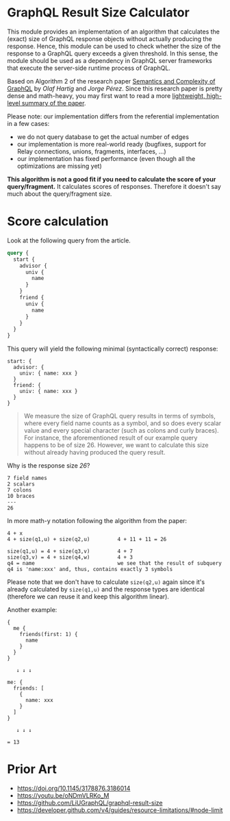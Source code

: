 # GraphQL Result Size Calculator

This module provides an implementation of an algorithm that calculates the (exact) size of GraphQL response objects without actually producing the response. Hence, this module can be used to check whether the size of the response to a GraphQL query exceeds a given threshold. In this sense, the module should be used as a dependency in GraphQL server frameworks that execute the server-side runtime process of GraphQL.

Based on Algorithm 2 of the research paper [Semantics and Complexity of GraphQL](./semantics-and-complexity-of-graphql.pdf) by _Olaf Hartig_ and _Jorge Pérez_. Since this research paper is pretty dense and math-heavy, you may first want to read a more [lightweight, high-level summary of the paper](http://blog.liu.se/olafhartig/2018/08/08/lightweight-summary-of-our-paper-semantics-and-complexity-of-graphql/).

Please note: our implementation differs from the referential implementation in a few cases:

- we do not query database to get the actual number of edges
- our implementation is more real-world ready (bugfixes, support for Relay connections, unions, fragments, interfaces, ...)
- our implementation has fixed performance (even though all the optimizations are missing yet)

**This algorithm is not a good fit if you need to calculate the score of your query/fragment.** It calculates scores of responses. Therefore it doesn't say much about the query/fragment size.

# Score calculation

Look at the following query from the article.

```graphql
query {
  start {
    advisor {
      univ {
        name
      }
    }
    friend {
      univ {
        name
      }
    }
  }
}
```

This query will yield the following minimal (syntactically correct) response:

```text
start: {
  advisor: {
    univ: { name: xxx }
  }
  friend: {
    univ: { name: xxx }
  }
}
```

> We measure the size of GraphQL query results in terms of symbols, where every field name counts as a symbol, and so does every scalar value and every special character (such as colons and curly braces). For instance, the aforementioned result of our example query happens to be of size 26. However, we want to calculate this size without already having produced the query result.

Why is the response size _26_?

```text
7 field names
2 scalars
7 colons
10 braces
---
26
```

In more math-y notation following the algorithm from the paper:

```text
4 + x
4 + size(q1,u) + size(q2,u)         4 + 11 + 11 = 26

size(q1,u) = 4 + size(q3,v)         4 + 7
size(q3,v) = 4 + size(q4,w)         4 + 3
q4 = name                           we see that the result of subquery q4 is 'name:xxx' and, thus, contains exactly 3 symbols
```

Please note that we don't have to calculate `size(q2,u)` again since it's already calculated by `size(q1,u)` and the response types are identical (therefore we can reuse it and keep this algorithm linear).

Another example:

```text
{
  me {
    friends(first: 1) {
      name
    }
  }
}

   ↓ ↓ ↓

me: {
  friends: [
    {
      name: xxx
    }
  ]
}

   ↓ ↓ ↓

= 13
```

# Prior Art

- https://doi.org/10.1145/3178876.3186014
- https://youtu.be/oNDmVLRKo_M
- https://github.com/LiUGraphQL/graphql-result-size
- https://developer.github.com/v4/guides/resource-limitations/#node-limit
